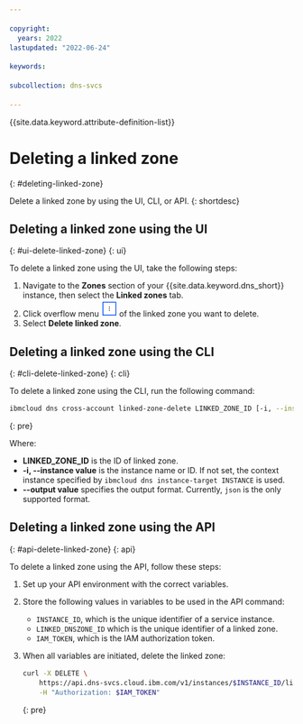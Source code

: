 ```yaml
---

copyright:
  years: 2022
lastupdated: "2022-06-24"

keywords:

subcollection: dns-svcs

---
```


{{site.data.keyword.attribute-definition-list}}

# Deleting a linked zone
{: #deleting-linked-zone}

Delete a linked zone by using the UI, CLI, or API.
{: shortdesc}

## Deleting a linked zone using the UI
{: #ui-delete-linked-zone}
{: ui}

To delete a linked zone using the UI, take the following steps:

1. Navigate to the **Zones** section of your {{site.data.keyword.dns_short}} instance, then select the **Linked zones** tab.
1. Click overflow menu ![Overflow menu icon](images/overflow-icon.png "Overflow menu icon") of the linked zone you want to delete.
1. Select **Delete linked zone**.


## Deleting a linked zone using the CLI
{: #cli-delete-linked-zone}
{: cli}

To delete a linked zone using the CLI, run the following command:

```sh
ibmcloud dns cross-account linked-zone-delete LINKED_ZONE_ID [-i, --instance INSTANCE] [--output FORMAT]
```
{: pre}

Where:

* **LINKED_ZONE_ID** is the ID of linked zone.
* **-i, --instance value** is the instance name or ID. If not set, the context instance specified by `ibmcloud dns instance-target INSTANCE` is used.
* **--output value** specifies the output format. Currently, `json` is the only supported format.

## Deleting a linked zone using the API
{: #api-delete-linked-zone}
{: api}

To delete a linked zone using the API, follow these steps:

1. Set up your API environment with the correct variables.
1. Store the following values in variables to be used in the API command:
    * `INSTANCE_ID`, which is the unique identifier of a service instance.
    * `LINKED_DNSZONE_ID` which is the unique identifier of a linked zone.
    * `IAM_TOKEN`, which is the IAM authorization token.
1. When all variables are initiated, delete the linked zone:

    ```sh
    curl -X DELETE \
        https://api.dns-svcs.cloud.ibm.com/v1/instances/$INSTANCE_ID/linked_dnszones/$LINKED_DNSZONE_ID \
        -H "Authorization: $IAM_TOKEN"
    ```
    {: pre}


